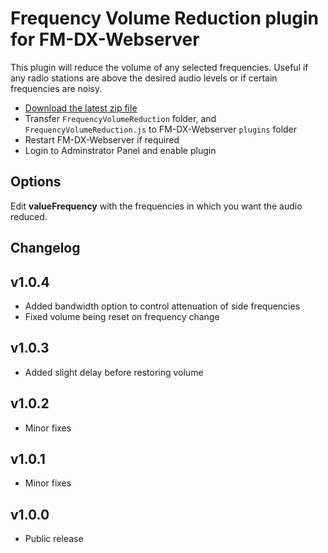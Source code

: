 # Frequency Volume Reduction plugin for FM-DX-Webserver

This plugin will reduce the volume of any selected frequencies. Useful if any radio stations are above the desired audio levels or if certain frequencies are noisy.

* [Download the latest zip file](https://github.com/AmateurAudioDude/FM-DX-Webserver-Plugin-Frequency-Volume-Reduction/archive/refs/heads/main.zip)
* Transfer `FrequencyVolumeReduction` folder, and `FrequencyVolumeReduction.js` to FM-DX-Webserver `plugins` folder
* Restart FM-DX-Webserver if required
* Login to Adminstrator Panel and enable plugin

## Options

Edit **valueFrequency** with the frequencies in which you want the audio reduced.

## Changelog

v1.0.4
------
* Added bandwidth option to control attenuation of side frequencies
* Fixed volume being reset on frequency change

v1.0.3
------
* Added slight delay before restoring volume

v1.0.2
------
* Minor fixes

v1.0.1
------
* Minor fixes

v1.0.0
------
* Public release

